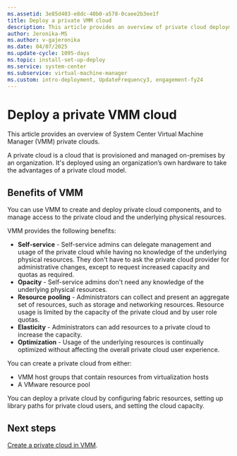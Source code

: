 ```yaml
---
ms.assetid: 3e85d403-e8dc-40b0-a578-0caee2b3ee1f
title: Deploy a private VMM cloud
description: This article provides an overview of private cloud deployment in VMM
author: Jeronika-MS
ms.author: v-gajeronika
ms.date: 04/07/2025
ms.update-cycle: 1095-days
ms.topic: install-set-up-deploy
ms.service: system-center
ms.subservice: virtual-machine-manager
ms.custom: intro-deployment, UpdateFrequency3, engagement-fy24
---
```


# Deploy a private VMM cloud

This article provides an overview of System Center Virtual Machine Manager (VMM) private clouds.

A private cloud is a cloud that is provisioned and managed on-premises by an organization. It's deployed using an organization’s own hardware to take the advantages of a private cloud model.

## Benefits of VMM

You can use VMM to create and deploy private cloud components, and to manage access to the private cloud and the underlying physical resources.

VMM provides the following benefits:

- **Self-service** - Self-service admins can delegate management and usage of the private cloud while having no knowledge of the underlying physical resources. They don't have to ask the private cloud provider for administrative changes, except to request increased capacity and quotas as required.
- **Opacity** - Self-service admins don't need any knowledge of the underlying physical resources.
- **Resource pooling** - Administrators can collect and present an aggregate set of resources, such as storage and networking resources. Resource usage is limited by the capacity of the private cloud and by user role quotas.
- **Elasticity** - Administrators can add resources to a private cloud to increase the capacity.
- **Optimization** - Usage of the underlying resources is continually optimized without affecting the overall private cloud user experience.

You can create a private cloud from either:

- VMM host groups that contain resources from virtualization hosts
- A VMware resource pool

You can deploy a private cloud by configuring fabric resources, setting up library paths for private cloud users, and setting the cloud capacity.

## Next steps

[Create a private cloud in VMM](cloud-create.md).
